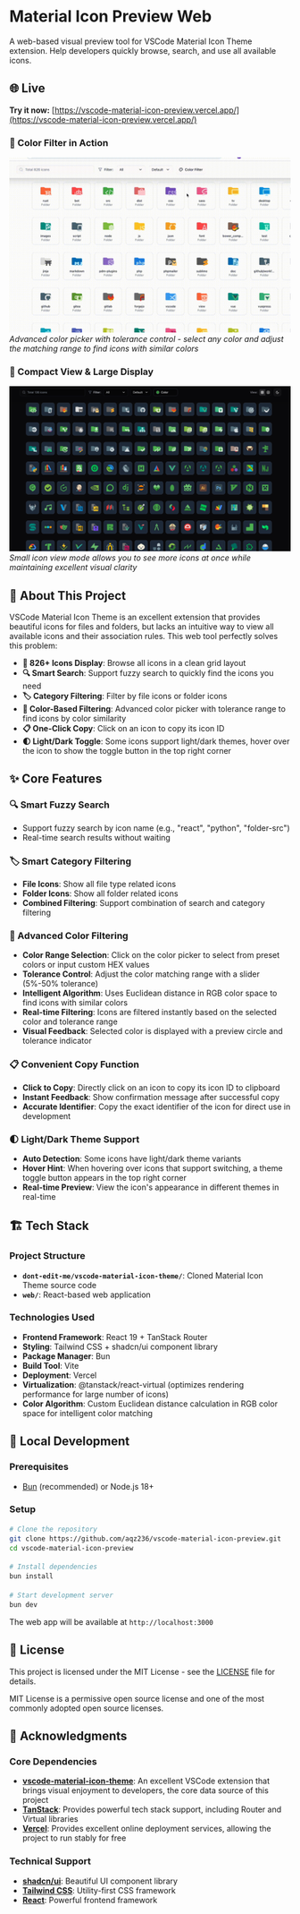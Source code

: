 # Material Icon Preview Web

A web-based visual preview tool for VSCode Material Icon Theme extension. Help developers quickly browse, search, and use all available icons.

## 🌐 Live

**Try it now:** [https://vscode-material-icon-preview.vercel.app/](https://vscode-material-icon-preview.vercel.app/)

### 🎨 Color Filter in Action
![Color Filter Demo](assets/20250814_230334_color_filter.gif)
*Advanced color picker with tolerance control - select any color and adjust the matching range to find icons with similar colors*

### 📱 Compact View & Large Display
![Compact Grid View](assets/20250814_231651_image.png)
*Small icon view mode allows you to see more icons at once while maintaining excellent visual clarity*



## 🎯 About This Project

VSCode Material Icon Theme is an excellent extension that provides beautiful icons for files and folders, but lacks an intuitive way to view all available icons and their association rules. This web tool perfectly solves this problem:

- **📁 826+ Icons Display**: Browse all icons in a clean grid layout
- **🔍 Smart Search**: Support fuzzy search to quickly find the icons you need
- **🏷️ Category Filtering**: Filter by file icons or folder icons
- **🎨 Color-Based Filtering**: Advanced color picker with tolerance range to find icons by color similarity
- **📋 One-Click Copy**: Click on an icon to copy its icon ID
- **🌓 Light/Dark Toggle**: Some icons support light/dark themes, hover over the icon to show the toggle button in the top right corner

## ✨ Core Features

### 🔍 Smart Fuzzy Search

- Support fuzzy search by icon name (e.g., "react", "python", "folder-src")
- Real-time search results without waiting

### 🏷️ Smart Category Filtering

- **File Icons**: Show all file type related icons
- **Folder Icons**: Show all folder related icons
- **Combined Filtering**: Support combination of search and category filtering

### 🎨 Advanced Color Filtering

- **Color Range Selection**: Click on the color picker to select from preset colors or input custom HEX values
- **Tolerance Control**: Adjust the color matching range with a slider (5%-50% tolerance)
- **Intelligent Algorithm**: Uses Euclidean distance in RGB color space to find icons with similar colors
- **Real-time Filtering**: Icons are filtered instantly based on the selected color and tolerance range
- **Visual Feedback**: Selected color is displayed with a preview circle and tolerance indicator

### 📋 Convenient Copy Function

- **Click to Copy**: Directly click on an icon to copy its icon ID to clipboard
- **Instant Feedback**: Show confirmation message after successful copy
- **Accurate Identifier**: Copy the exact identifier of the icon for direct use in development

### 🌓 Light/Dark Theme Support

- **Auto Detection**: Some icons have light/dark theme variants
- **Hover Hint**: When hovering over icons that support switching, a theme toggle button appears in the top right corner
- **Real-time Preview**: View the icon's appearance in different themes in real-time

## 🏗️ Tech Stack

### Project Structure

- **`dont-edit-me/vscode-material-icon-theme/`**: Cloned Material Icon Theme source code
- **`web/`**: React-based web application

### Technologies Used

- **Frontend Framework**: React 19 + TanStack Router
- **Styling**: Tailwind CSS + shadcn/ui component library
- **Package Manager**: Bun
- **Build Tool**: Vite
- **Deployment**: Vercel
- **Virtualization**: @tanstack/react-virtual (optimizes rendering performance for large number of icons)
- **Color Algorithm**: Custom Euclidean distance calculation in RGB color space for intelligent color matching

## 🚀 Local Development

### Prerequisites

- [Bun](https://bun.sh/) (recommended) or Node.js 18+

### Setup

```bash
# Clone the repository
git clone https://github.com/aqz236/vscode-material-icon-preview.git
cd vscode-material-icon-preview

# Install dependencies
bun install

# Start development server
bun dev
```

The web app will be available at `http://localhost:3000`

## 📄 License

This project is licensed under the MIT License - see the [LICENSE](LICENSE) file for details.

MIT License is a permissive open source license and one of the most commonly adopted open source licenses.

## 🙏 Acknowledgments

### Core Dependencies

- **[vscode-material-icon-theme](https://github.com/material-extensions/vscode-material-icon-theme)**: An excellent VSCode extension that brings visual enjoyment to developers, the core data source of this project
- **[TanStack](https://tanstack.com/)**: Provides powerful tech stack support, including Router and Virtual libraries
- **[Vercel](https://vercel.com/)**: Provides excellent online deployment services, allowing the project to run stably for free

### Technical Support

- **[shadcn/ui](https://ui.shadcn.com/)**: Beautiful UI component library
- **[Tailwind CSS](https://tailwindcss.com/)**: Utility-first CSS framework
- **[React](https://react.dev/)**: Powerful frontend framework
